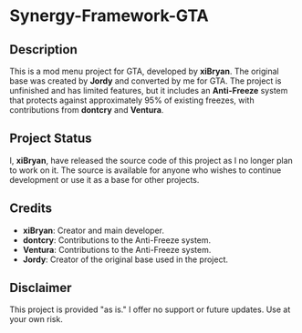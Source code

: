 # Synergy-Framework-GTA

## Description
This is a mod menu project for GTA, developed by **xiBryan**. The original base was created by **Jordy** and converted by me for GTA. The project is unfinished and has limited features, but it includes an **Anti-Freeze** system that protects against approximately 95% of existing freezes, with contributions from **dontcry** and **Ventura**.

## Project Status
I, **xiBryan**, have released the source code of this project as I no longer plan to work on it. The source is available for anyone who wishes to continue development or use it as a base for other projects.

## Credits
- **xiBryan**: Creator and main developer.
- **dontcry**: Contributions to the Anti-Freeze system.
- **Ventura**: Contributions to the Anti-Freeze system.
- **Jordy**: Creator of the original base used in the project.

## Disclaimer
This project is provided "as is." I offer no support or future updates. Use at your own risk.
